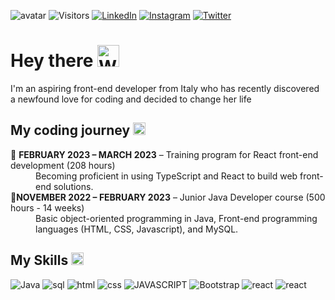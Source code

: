<p><img src="https://user-images.githubusercontent.com/122526500/223231302-58a50375-19f9-45ff-a6df-45d6f13f4750.gif" alt="avatar">
<img src="https://api.visitorbadge.io/api/visitors?path=sarapond&amp;label=Profile%20visits&amp;countColor=%23ba68c8&amp;style=flat-square&amp;labelStyle=upper" alt="Visitors">
<a href="https://www.linkedin.com/in/saracalandrino/"><img src="https://img.shields.io/badge/linkedin-%230077B5.svg?style=flat-square&amp;logo=linkedin&amp;logoColor=white" alt="LinkedIn"></a>
<a href="https://www.instagram.com/sarapondcodes/"><img src="https://img.shields.io/badge/Instagram-%23E4405F.svg?style=flat-square&amp;logo=Instagram&amp;logoColor=white" alt="Instagram"></a>
<a href="https://twitter.com/SaraPondCodes"><img src="https://img.shields.io/badge/Twitter-%231DA1F2.svg?style=flat-square&amp;logo=Twitter&amp;logoColor=white" alt="Twitter"></a></p>

<h1>Hey there <img src="https://raw.githubusercontent.com/Tarikul-Islam-Anik/Animated-Fluent-Emojis/master/Emojis/Hand%20gestures/Waving%20Hand%20Medium%20Skin%20Tone.png" alt="Waving Hand Medium-Dark Skin Tone" width="35" height="35" /></h1>

<p>I&#39;m an aspiring front-end developer from Italy who has recently discovered a newfound love for coding and decided to change her life </p>


<h2> My coding journey <img src ="https://cdn-icons-png.flaticon.com/512/4390/4390411.png" width="20" height="20"></h2>
<dl>
  <dt> 🔸 <b>FEBRUARY 2023 – MARCH 2023</b> – Training program for React front-end development (208 hours)</dt>
  <dd> Becoming proficient in using TypeScript and React to build web front-end solutions. </dd>
  <dt> 🔸<b>NOVEMBER 2022 – FEBRUARY 2023</b>  – Junior Java Developer course (500 hours - 14 weeks)</dt>
  <dd> Basic object-oriented programming in Java, Front-end programming languages (HTML, CSS, Javascript), and MySQL. </dd>
</dl>

<h2> My Skills <img src ="https://cdn-icons-png.flaticon.com/512/6470/6470813.png" width="20" height="20"> </h2>
<p><img src="https://img.shields.io/badge/-JAVA-%23eb2d2f?style=for-the-badge" alt="Java"> <img src="https://img.shields.io/badge/-SQL-4479A1?style=for-the-badge&amp;logo=mysql&amp;logoColor=white" alt="sql"> <img src="https://img.shields.io/badge/-HTML5-E34F26?style=for-the-badge&amp;logo=html5&amp;logoColor=white" alt="html"> <img src="https://img.shields.io/badge/-CSS3-1572B6?style=for-the-badge&amp;logo=html5&amp;logoColor=white" alt="css"> <img src="https://img.shields.io/badge/-Javascript-grey?style=for-the-badge&amp;logo=javascript&amp;logoColor=F7DF1E" alt="JAVASCRIPT"> <img src="https://img.shields.io/badge/bootstrap-%23563D7C.svg?style=for-the-badge&amp;logo=bootstrap&amp;logoColor=white" alt="Bootstrap"> <img src="https://img.shields.io/badge/react-%2320232a.svg?style=for-the-badge&logo=react&logoColor=%2361DAFB" alt="react"> <img src="https://img.shields.io/badge/typescript-%23007ACC.svg?style=for-the-badge&logo=typescript&logoColor=white" alt="react"></p>
